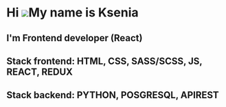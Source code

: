 Hi ![](https://user-images.githubusercontent.com/18350557/176309783-0785949b-9127-417c-8b55-ab5a4333674e.gif)My name is Ksenia
==============================================================================================================================

I'm Frontend developer (React)
-----------------------------

Stack frontend: HTML, CSS, SASS/SCSS, JS, REACT, REDUX 
-----------------------------
Stack backend: PYTHON, POSGRESQL, APIREST
-----------------------------


